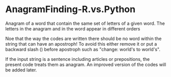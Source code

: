 AnagramFinding-R.vs.Python
===============

Anagram of a word that contain the same set of letters of a given word. 
The letters in the anagram and in the word appear in different orders  
 
Noe that the way the codes are written there should be no word within the 
string that can have an apostroph! To avoid this either remove it or put 
a backward slash (\) before apostroph such as "change: world's to world\'s". 

If the input string is a sentence including articles or prepositions, the 
present code treats them as anagram. An improved version of the codes will 
be added later.   